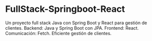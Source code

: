 # FullStack-Springboot-React
Un proyecto full stack Java con Spring Boot y React para gestión de clientes. Backend: Java y Spring Boot con JPA. Frontend: React. Comunicación: Fetch. Eficiente gestión de clientes.

